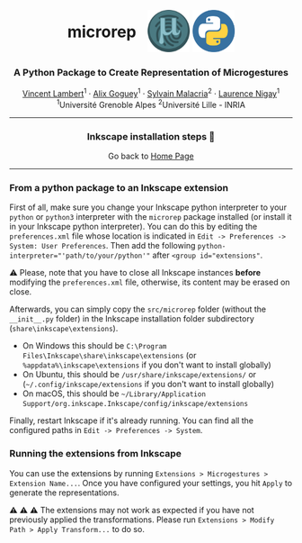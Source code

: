 <p align="center">
<div style="display: table; margin: 0 auto">
    <h1 style="display: table-cell; vertical-align: middle;padding-right: 20px">microrep</h1>
    <span style="display: table-cell; vertical-align: middle;padding-right: 5px"><img src="./images/microRep_full.png" alt="Project Settings screenshot" height="75" width="75"/></span>
    <span style="display: table-cell; vertical-align: middle;"><img src="./images/python_logo.png" alt="Project Settings screenshot" height="75" width="75"/></span>
</div>
<h3 align="center">A Python Package to Create Representation of Microgestures</h3>
</p>
<p align="center">
  <p align="center">
    <a href="https://vincent-lambert.eu/">Vincent Lambert</a><sup>1</sup>
    ·
    <a href="http://alixgoguey.fr/">Alix Goguey</a><sup>1</sup>
    ·
    <a href="https://malacria.com/">Sylvain Malacria</a><sup>2</sup>
    ·
    <a href="http://iihm.imag.fr/member/lnigay/">Laurence Nigay</a><sup>1</sup>
    <br>
    <sup>1</sup>Université Grenoble Alpes <sup>2</sup>Université Lille - INRIA
  </p>
</p>

---

<h3 align="center">
    Inkscape installation steps &#127912;
</h3>
<p align="center">
    Go back to <a href="../README.md">Home Page</a>
</p>

---

### From a python package to an Inkscape extension

First of all, make sure you change your Inkscape python interpreter to your `python` or `python3` interpreter with the `microrep` package installed (or install it in your Inkscape python interpreter). You can do this by editing the `preferences.xml` file whose location is indicated in `Edit -> Preferences -> System: User Preferences`. Then add the following `python-interpreter="'path/to/your/python'"` after `<group id="extensions"`. 

:warning: Please, note that you have to close all Inkscape instances **before** modifying the `preferences.xml` file, otherwise, its content may be erased on close.

Afterwards, you can simply copy the `src/microrep` folder (without the `__init__.py` folder) in the Inkscape installation folder subdirectory (`share\inkscape\extensions`).

- On Windows this should be `C:\Program Files\Inkscape\share\inkscape\extensions` (or `%appdata%\inkscape\extensions` if you don't want to install globally)
- On Ubuntu, this should be `/usr/share/inkscape/extensions/` or (`~/.config/inkscape/extensions` if you don't want to install globally)
- On macOS, this should be `~/Library/Application Support/org.inkscape.Inkscape/config/inkscape/extensions`

Finally, restart Inkscape if it's already running.
You can find all the configured paths in `Edit -> Preferences -> System`.


### Running the extensions from Inkscape
You can use the extensions by running `Extensions > Microgestures > Extension Name...`. Once you have configured your settings, you hit `Apply` to generate the representations. 

:warning: :warning: :warning: The extensions may not work as expected if you have not previously applied the transformations. Please run `Extensions > Modify Path > Apply Transform...` to do so.